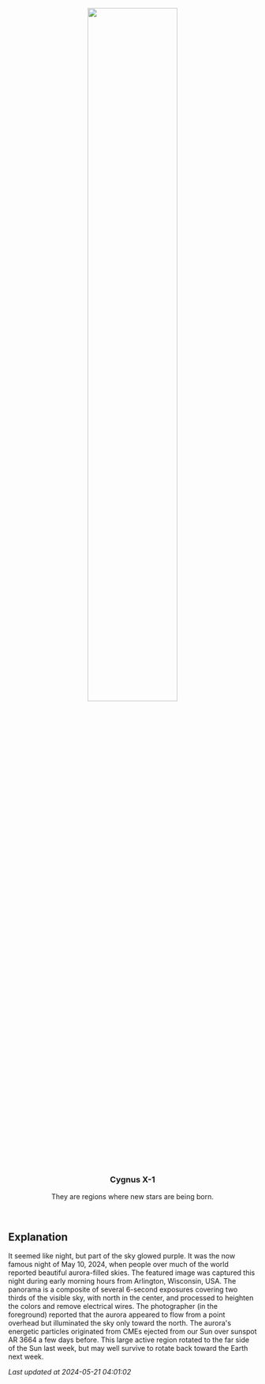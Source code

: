 <p align='center'>
    <img src='https://apod.nasa.gov/apod/image/2405/AuroraWisconsin_Liu_960.jpg' width='60%' />
    <h3 align="center">Cygnus X-1</h3>
    <p align="center">They are regions where new stars are being born.</p>
</p>
<br/>

Explanation
--
It seemed like night, but part of the sky glowed purple.  It was the now famous night of May 10, 2024, when people over much of the world reported beautiful aurora-filled skies. The featured image was captured this night during early morning hours from Arlington, Wisconsin, USA. The panorama is a composite of several 6-second exposures covering two thirds of the visible sky, with north in the center, and processed to heighten the colors and remove electrical wires. The photographer (in the foreground) reported that the aurora appeared to flow from a point overhead but illuminated the sky only toward the north. The aurora's energetic particles originated from CMEs ejected from our Sun over sunspot AR 3664 a few days before. This large active region rotated to the far side of the Sun last week, but may well survive to rotate back toward the Earth next week.


*Last updated at 2024-05-21 04:01:02*
